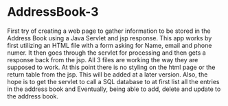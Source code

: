 # AddressBook-3
First try of creating a web page to gather information to be stored in the Address Book using a Java Servlet and jsp response.
This app works by first utilizing an HTML file with a form asking for Name, email and phone numer. It then goes through the servlet for processing
and then gets a response back from the jsp.  All 3 files are working the way they are supposed to work.
At this point there is no styling on the html page or the return table from the jsp. This will be added at a later version.
Also, the hope is to get the servlet to call a SQL database to at first list all the entries in the address book and
Eventually, being able to add, delete and update to the address book.
